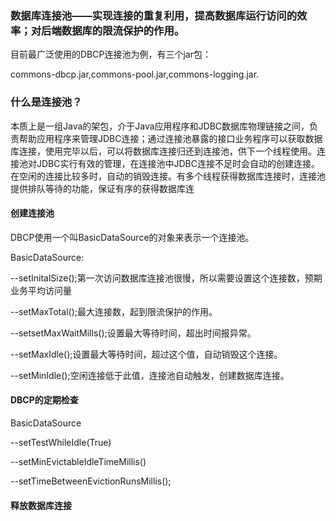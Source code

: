 ### 数据库连接池——实现连接的重复利用，提高数据库运行访问的效率；对后端数据库的限流保护的作用。
目前最广泛使用的DBCP连接池为例，有三个jar包：

commons-dbcp.jar,commons-pool.jar,commons-logging.jar.
### 什么是连接池？
本质上是一组Java的架包，介于Java应用程序和JDBC数据库物理链接之间，负责帮助应用程序来管理JDBC连接；通过连接池暴露的接口业务程序可以获取数据库连接，使用完毕以后，可以将数据库连接归还到连接池，供下一个线程使用。连接池对JDBC实行有效的管理，在连接池中JDBC连接不足时会自动的创建连接。在空闲的连接比较多时，自动的销毁连接。有多个线程获得数据库连接时，连接池提供排队等待的功能，保证有序的获得数据库连
#### 创建连接池
DBCP使用一个叫BasicDataSource的对象来表示一个连接池。

BasicDataSource:

--setInitalSize();第一次访问数据库连接池很慢，所以需要设置这个连接数，预期业务平均访问量

--setMaxTotal();最大连接数，起到限流保护的作用。

--setsetMaxWaitMills();设置最大等待时间，超出时间报异常。

--setMaxIdle();设置最大等待时间，超过这个值，自动销毁这个连接。

--setMinIdle();空闲连接低于此值，连接池自动触发，创建数据库连接。

#### DBCP的定期检查
BasicDataSource

--setTestWhileIdle(True)

--setMinEvictableIdleTimeMillis()

--setTimeBetweenEvictionRunsMillis();


#### 释放数据库连接
